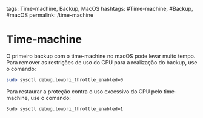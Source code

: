 tags: Time-machine, Backup, MacOS
hashtags: #Time-machine, #Backup, #macOS
permalink: /time-machine

# Time-machine

O primeiro backup com o time-machine no macOS pode levar muito tempo. Para remover as restrições de uso do CPU para a realização do backup, use o comando:

```bash
sudo sysctl debug.lowpri_throttle_enabled=0
```

Para restaurar a proteção contra o uso excessivo do CPU pelo time-machine, use o comando:

```bash
Sudo sysctl debug.lowpri_throttle_enabled=1
```
